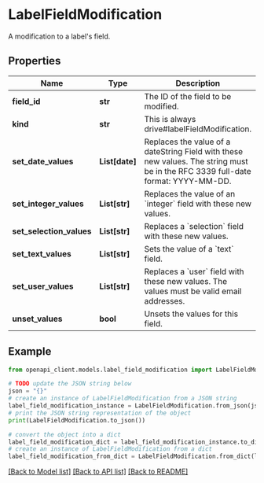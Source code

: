 # LabelFieldModification

A modification to a label's field.

## Properties

Name | Type | Description | Notes
------------ | ------------- | ------------- | -------------
**field_id** | **str** | The ID of the field to be modified. | [optional] 
**kind** | **str** | This is always drive#labelFieldModification. | [optional] 
**set_date_values** | **List[date]** | Replaces the value of a dateString Field with these new values. The string must be in the RFC 3339 full-date format: YYYY-MM-DD. | [optional] 
**set_integer_values** | **List[str]** | Replaces the value of an &#x60;integer&#x60; field with these new values. | [optional] 
**set_selection_values** | **List[str]** | Replaces a &#x60;selection&#x60; field with these new values. | [optional] 
**set_text_values** | **List[str]** | Sets the value of a &#x60;text&#x60; field. | [optional] 
**set_user_values** | **List[str]** | Replaces a &#x60;user&#x60; field with these new values. The values must be valid email addresses. | [optional] 
**unset_values** | **bool** | Unsets the values for this field. | [optional] 

## Example

```python
from openapi_client.models.label_field_modification import LabelFieldModification

# TODO update the JSON string below
json = "{}"
# create an instance of LabelFieldModification from a JSON string
label_field_modification_instance = LabelFieldModification.from_json(json)
# print the JSON string representation of the object
print(LabelFieldModification.to_json())

# convert the object into a dict
label_field_modification_dict = label_field_modification_instance.to_dict()
# create an instance of LabelFieldModification from a dict
label_field_modification_from_dict = LabelFieldModification.from_dict(label_field_modification_dict)
```
[[Back to Model list]](../README.md#documentation-for-models) [[Back to API list]](../README.md#documentation-for-api-endpoints) [[Back to README]](../README.md)


